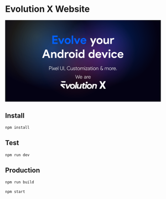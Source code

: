 # Evolution X Website

![Evolution X](https://github.com/Evolution-X/www/raw/main/Banner.png)

## Install

```bash
npm install
```

## Test

```bash
npm run dev
```

## Production

```bash
npm run build
```

```bash
npm start
```
